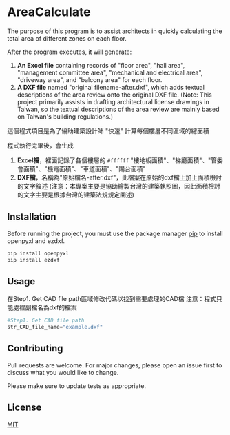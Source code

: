 # AreaCalculate

The purpose of this program is to assist architects in quickly calculating the total area of different zones on each floor.

After the program executes, it will generate:

1. **An Excel file** containing records of "floor area", "hall area", "management committee area", "mechanical and electrical area", "driveway area", and "balcony area" for each floor.
2. **A DXF file** named "original filename-after.dxf", which adds textual descriptions of the area review onto the original DXF file.
   (Note: This project primarily assists in drafting architectural license drawings in Taiwan, so the textual descriptions of the area review are mainly based on Taiwan's building regulations.)

這個程式項目是為了協助建築設計師 "快速" 計算每個樓層不同區域的總面積

程式執行完畢後，會生成
1. **Excel檔**，裡面記錄了各個樓層的 `#ffffff` "樓地板面積"、"梯廳面積"、"管委會面積"、"機電面積"、"車道面積"、"陽台面積"
2. **DXF檔**，名稱為"原始檔名-after.dxf"，此檔案在原始的dxf檔上加上面積檢討的文字敘述
   (注意：本專案主要是協助繪製台灣的建築執照圖，因此面積檢討的文字主要是根據台灣的建築法規規定闡述)


## Installation

Before running the project, you must use the package manager [pip](https://pip.pypa.io/en/stable/) to install openpyxl and ezdxf.

```bash
pip install openpyxl
pip install ezdxf
```

## Usage

在Step1. Get CAD file path區域修改代碼以找到需要處理的CAD檔
注意：程式只能處裡副檔名為dxf的檔案
```python
#Step1. Get CAD file path
str_CAD_file_name="example.dxf"
```

## Contributing

Pull requests are welcome. For major changes, please open an issue first
to discuss what you would like to change.

Please make sure to update tests as appropriate.

## License

[MIT](https://choosealicense.com/licenses/mit/)
